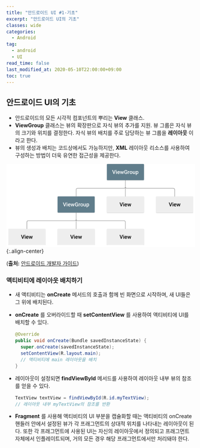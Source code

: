 ```yaml
---
title: "안드로이드 UI #1-기초"
excerpt: "안드로이드 UI의 기초"
classes: wide
categories: 
  - Android
tag:
  - android
  - UI
read_time: false
last_modified_at: 2020-05-10T22:00:00+09:00
toc: true
---
```


## 안드로이드 UI의 기초

- 안드로이드의 모든 시각적 컴포넌트의 뿌리는 **View** 클래스.
- **ViewGroup** 클래스는 뷰의 확장판으로 자식 뷰의 추가를 지원. 뷰 그룹은 자식 뷰의 크기와 위치를 결정한다. 자식 뷰의 배치를 주로 담당하는 뷰 그룹을 **레이아웃** 이라고 한다.
- 뷰의 생성과 배치는 코드상에서도 가능하지만, **XML** 레이아웃 리소스를 사용하여 구성하는 방법이 더욱 유연한 접근성을 제공한다.

![view-viewgroup](/assets/images/view-viewgroup.png){:.align-center}

(**출처:** [안드로이드 개발자 가이드](https://developer.android.com/guide/topics/ui/declaring-layout.html#layout-params))

### 액티비티에 레이아웃 배치하기

- 새 액티비티는 **onCreate** 메서드의 호출과 함께 빈 화면으로 시작하며, 새 UI들은 그 위에 배치된다.

- **onCreate** 를 오버라이드할 때 **setContentView** 를 사용하여 액티비티에 UI를 배치할 수 있다.

  ```java
  @Override
  public void onCreate(Bundle savedInstanceState) {
  	super.onCreate(savedInstanceState);
  	setContentView(R.layout.main);
  	// 액티비티에 main 레이아웃을 배치
  }
  ```

- 레이아웃이 설정되면 **findViewById** 메서드를 사용하여 레이아웃 내부 뷰의 참조를 얻을 수 있다.

  ```java
  TextView textView = findViewById(R.id.myTextView);
  // 레이아웃 내부 myTextView의 참조를 반환
  ```

- **Fragment** 를 사용해 액티비티의 UI 부분을 캡슐화할 때는 액티비티의 onCreate 핸들러 안에서 설정된 뷰가 각 프래그먼트의 상대적 위치를 나타내는 레이아웃이 된다. 또한 각 프래그먼트에 사용된 UI는 자신의 레이아웃에서 정의되고 프래그먼트 자체에서 인플레이트되며, 거의 모든 경우 해당 프래그먼트에서만 처리돼야 한다.
